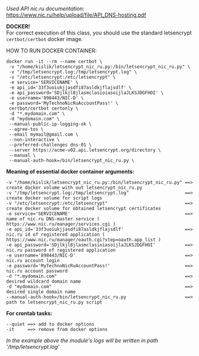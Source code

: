 _Used API nic.ru documentation:_
https://www.nic.ru/help/upload/file/API_DNS-hosting.pdf


**DOCKER!**  
For correct execution of this class, you should use the standard letsencrypt `certbot/certbot` docker image.

HOW TO RUN DOCKER CONTAINER:

```
docker run -it --rm --name certbot \
 -v "/home/kislik/letsencrypt_nic_ru.py:/bin/letsencrypt_nic_ru.py" \
 -v "/tmp/letsencrypt.log:/tmp/letsencrypt.log" \
 -v "/etc/letsencrypt:/etc/letsencrypt" \
 -e service='SERVICENAME' \
 -e api_id='33f3uoiukjjasdfi87asldkjflajsdlf' \
 -e api_password='SDjlkjl8jlasmclasioiasoijlaJLKSJDGFHOI' \
 -e username='898443/NIC-D' \
 -e password='MyTechnoNicRuAccountPass!' \
 certbot/certbot certonly \
 -d "*.mydomain.com" \
 -d "mydomain.com" \
 --manual-public-ip-logging-ok \
 --agree-tos \
 --email mymail@gmail.com \
 --non-interactive \
 --preferred-challenges dns-01 \
 --server https://acme-v02.api.letsencrypt.org/directory \
 --manual \
 --manual-auth-hook=/bin/letsencrypt_nic_ru.py \
```


**Meaning of essential docker container arguments:**
```
-v "/home/kislik/letsencrypt_nic_ru.py:/bin/letsencrypt_nic_ru.py" ==> create docker volume with out letsencrypt_nic_ru.py
-v "/tmp/letsencrypt.log:/tmp/letsencrypt.log"                     ==> create docker volume for script logs
-v "/etc/letsencrypt:/etc/letsencrypt"                             ==> create docker volume for obtained letsencrypt certificates
-e service='SERVICENAME'                                           ==> name of nic.ru DNS-master service ( https://www.nic.ru/manager/services.cgi )
-e api_id='33f3uoiukjjasdfi87asldkjflajsdlf'                       ==> nic.ru id of registered application ( https://www.nic.ru/manager/oauth.cgi?step=oauth.app_list )
-e api_password='SDjlkjl8jlasmclasioiasoijlaJLKSJDGFHOI'           ==> nic.ru password of registered application
-e username='898443/NIC-D'                                         ==> nic.ru account login
-e password='MyTechnoNicRuAccountPass!'                            ==> nic.ru account password
-d "*.mydomain.com"                                                ==> desired wildcard domain name
-d "mydomain.com"                                                  ==> desired single domain name
--manual-auth-hook=/bin/letsencrypt_nic_ru.py                      ==> path to letsencrypt_nic_ru.py script
```
**For crontab tasks:**
```
--quiet ==> add to docker options
-it     ==> remove from docker options
```

_In the example above the module's logs will be written in path '/tmp/letsencrypt.log'_

